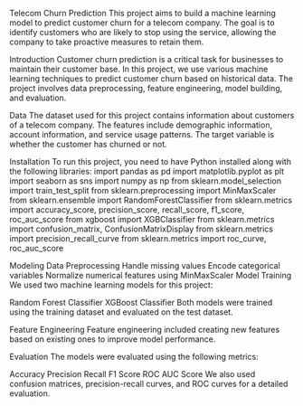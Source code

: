 Telecom Churn Prediction
This project aims to build a machine learning model to predict customer churn for a telecom company. The goal is to identify customers who are likely to stop using the service, allowing the company to take proactive measures to retain them.

Introduction
Customer churn prediction is a critical task for businesses to maintain their customer base. In this project, we use various machine learning techniques to predict customer churn based on historical data. The project involves data preprocessing, feature engineering, model building, and evaluation.

Data
The dataset used for this project contains information about customers of a telecom company. The features include demographic information, account information, and service usage patterns. The target variable is whether the customer has churned or not.

Installation
To run this project, you need to have Python installed along with the following libraries:
import pandas as pd
import matplotlib.pyplot as plt
import seaborn as sns
import numpy as np
from sklearn.model_selection import train_test_split
from sklearn.preprocessing import MinMaxScaler
from sklearn.ensemble import RandomForestClassifier
from sklearn.metrics import accuracy_score, precision_score, recall_score, f1_score, roc_auc_score
from xgboost import XGBClassifier
from sklearn.metrics import confusion_matrix, ConfusionMatrixDisplay
from sklearn.metrics import precision_recall_curve
from sklearn.metrics import roc_curve, roc_auc_score

Modeling
Data Preprocessing
Handle missing values
Encode categorical variables
Normalize numerical features using MinMaxScaler
Model Training
We used two machine learning models for this project:

Random Forest Classifier
XGBoost Classifier
Both models were trained using the training dataset and evaluated on the test dataset.

Feature Engineering
Feature engineering included creating new features based on existing ones to improve model performance.

Evaluation
The models were evaluated using the following metrics:

Accuracy
Precision
Recall
F1 Score
ROC AUC Score
We also used confusion matrices, precision-recall curves, and ROC curves for a detailed evaluation.

